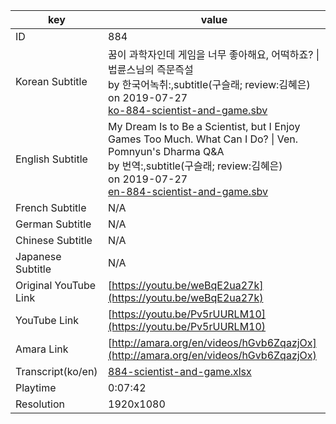 |  key  |  value  |
|-------|---------|
| ID            | 884 |
| Korean Subtitle | 꿈이 과학자인데 게임을 너무 좋아해요, 어떡하죠? \| 법륜스님의 즉문즉설<br>by 한국어녹취:,subtitle(구슬래; review:김혜은)<br>on 2019-07-27<br>[ko-884-scientist-and-game.sbv](https://github.com/jungtosociety/dharma-qna/raw/master/sub/884/ko-884-scientist-and-game.sbv)<br>|
| English Subtitle | My Dream Is to Be a Scientist, but I Enjoy Games Too Much. What Can I Do? \| Ven. Pomnyun's Dharma Q&A<br>by 번역:,subtitle(구슬래; review:김혜은)<br>on 2019-07-27<br>[en-884-scientist-and-game.sbv](https://github.com/jungtosociety/dharma-qna/raw/master/sub/884/en-884-scientist-and-game.sbv)<br>|
| French Subtitle | N/A |
| German Subtitle | N/A |
| Chinese Subtitle | N/A |
| Japanese Subtitle | N/A |
| Original YouTube Link  | [https://youtu.be/weBqE2ua27k](https://youtu.be/weBqE2ua27k) |
| YouTube Link  | [https://youtu.be/Pv5rUURLM10](https://youtu.be/Pv5rUURLM10) |
| Amara Link    | [http://amara.org/en/videos/hGvb6ZqazjOx](http://amara.org/en/videos/hGvb6ZqazjOx) |
| Transcript(ko/en) | [884-scientist-and-game.xlsx](https://github.com/jungtosociety/dharma-qna/raw/master/sub/884/884-scientist-and-game.xlsx) |
| Playtime | 0:07:42 |
| Resolution | 1920x1080|

